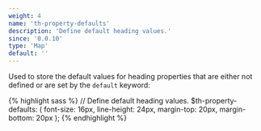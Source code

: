 ```yaml
---
weight: 4
name: 'th-property-defaults'
description: 'Define default heading values.'
since: '0.0.10'
type: 'Map'
default: ''
---
```

Used to store the default values for heading properties that are either not
defined or are set by the `default` keyword:

{% highlight sass %}
// Define default heading values.
$th-property-defaults: (
  font-size: 16px,
  line-height: 24px,
  margin-top: 20px,
  margin-bottom: 20px
);
{% endhighlight %}